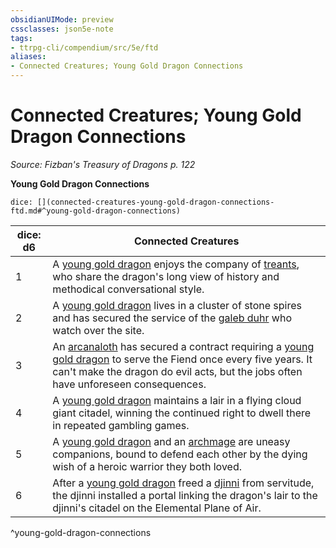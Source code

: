 ```yaml
---
obsidianUIMode: preview
cssclasses: json5e-note
tags:
- ttrpg-cli/compendium/src/5e/ftd
aliases:
- Connected Creatures; Young Gold Dragon Connections
---
```

# Connected Creatures; Young Gold Dragon Connections
*Source: Fizban's Treasury of Dragons p. 122* 

**Young Gold Dragon Connections**

`dice: [](connected-creatures-young-gold-dragon-connections-ftd.md#^young-gold-dragon-connections)`

| dice: d6 | Connected Creatures |
|----------|---------------------|
| 1 | A [young gold dragon](/3-Mechanics/CLI/Compendium/bestiary/dragon/young-gold-dragon.md) enjoys the company of [treants](/3-Mechanics/CLI/Compendium/bestiary/plant/treant.md), who share the dragon's long view of history and methodical conversational style. |
| 2 | A [young gold dragon](/3-Mechanics/CLI/Compendium/bestiary/dragon/young-gold-dragon.md) lives in a cluster of stone spires and has secured the service of the [galeb duhr](/3-Mechanics/CLI/Compendium/bestiary/elemental/galeb-duhr.md) who watch over the site. |
| 3 | An [arcanaloth](/3-Mechanics/CLI/Compendium/bestiary/fiend/arcanaloth.md) has secured a contract requiring a [young gold dragon](/3-Mechanics/CLI/Compendium/bestiary/dragon/young-gold-dragon.md) to serve the Fiend once every five years. It can't make the dragon do evil acts, but the jobs often have unforeseen consequences. |
| 4 | A [young gold dragon](/3-Mechanics/CLI/Compendium/bestiary/dragon/young-gold-dragon.md) maintains a lair in a flying cloud giant citadel, winning the continued right to dwell there in repeated gambling games. |
| 5 | A [young gold dragon](/3-Mechanics/CLI/Compendium/bestiary/dragon/young-gold-dragon.md) and an [archmage](/3-Mechanics/CLI/Compendium/bestiary/humanoid/archmage.md) are uneasy companions, bound to defend each other by the dying wish of a heroic warrior they both loved. |
| 6 | After a [young gold dragon](/3-Mechanics/CLI/Compendium/bestiary/dragon/young-gold-dragon.md) freed a [djinni](/3-Mechanics/CLI/Compendium/bestiary/elemental/djinni.md) from servitude, the djinni installed a portal linking the dragon's lair to the djinni's citadel on the Elemental Plane of Air. |
^young-gold-dragon-connections